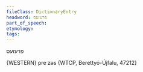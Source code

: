 ```yaml
---
fileClass: DictionaryEntry
headword: פּרעזעס
part_of_speech: 
etymology: 
tags: 
---
```

פּרעזעס

{WESTERN}
preˑzəs {WTCP, Berettyó-Újfalu, 47212}
